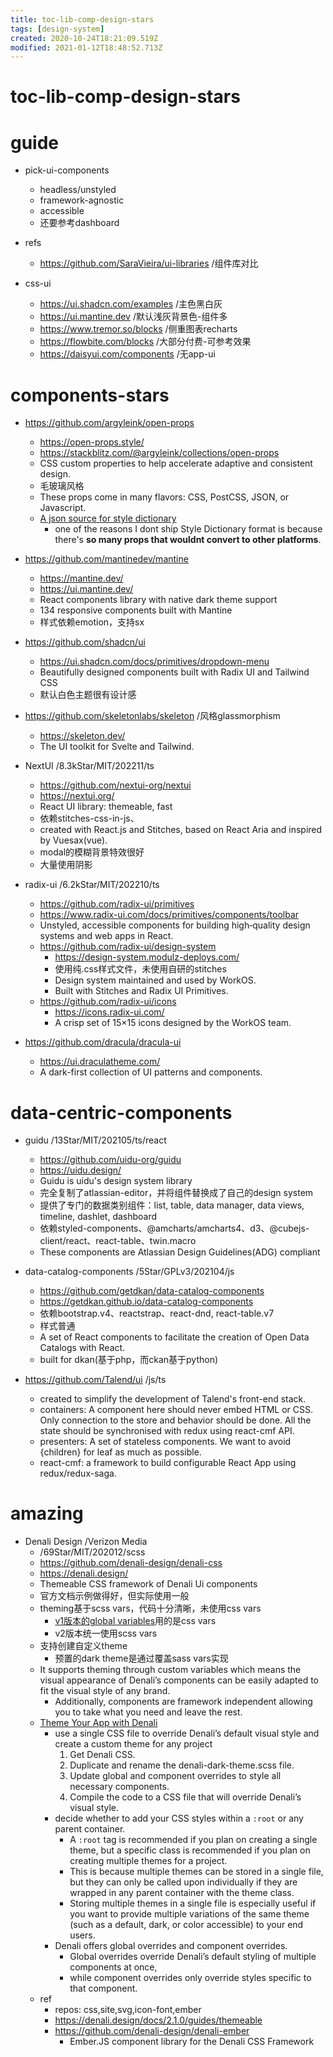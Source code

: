 ```yaml
---
title: toc-lib-comp-design-stars
tags: [design-system]
created: 2020-10-24T18:21:09.519Z
modified: 2021-01-12T18:48:52.713Z
---
```


# toc-lib-comp-design-stars

# guide

- pick-ui-components
  - headless/unstyled
  - framework-agnostic
  - accessible
  - 还要参考dashboard

- refs
  - https://github.com/SaraVieira/ui-libraries /组件库对比

- css-ui
  - https://ui.shadcn.com/examples /主色黑白灰
  - https://ui.mantine.dev /默认浅灰背景色-组件多
  - https://www.tremor.so/blocks /侧重图表recharts
  - https://flowbite.com/blocks /大部分付费-可参考效果
  - https://daisyui.com/components /无app-ui
# components-stars
- https://github.com/argyleink/open-props
  - https://open-props.style/
  - https://stackblitz.com/@argyleink/collections/open-props
  - CSS custom properties to help accelerate adaptive and consistent design.
  - 毛玻璃风格
  - These props come in many flavors: CSS, PostCSS, JSON, or Javascript.
  - [A json source for style dictionary](https://github.com/argyleink/open-props/issues/288)
    - one of the reasons I dont ship Style Dictionary format is because there's **so many props that wouldnt convert to other platforms**. 

- https://github.com/mantinedev/mantine
  - https://mantine.dev/
  - https://ui.mantine.dev/
  - React components library with native dark theme support
  - 134 responsive components built with Mantine
  - 样式依赖emotion，支持sx

- https://github.com/shadcn/ui
  - https://ui.shadcn.com/docs/primitives/dropdown-menu
  - Beautifully designed components built with Radix UI and Tailwind CSS
  - 默认白色主题很有设计感

- https://github.com/skeletonlabs/skeleton /风格glassmorphism
  - https://skeleton.dev/
  - The UI toolkit for Svelte and Tailwind.

- NextUI /8.3kStar/MIT/202211/ts
  - https://github.com/nextui-org/nextui
  - https://nextui.org/
  - React UI library: themeable, fast
  - 依赖stitches-css-in-js、
  - created with React.js and Stitches, based on React Aria and inspired by Vuesax(vue).
  - modal的模糊背景特效很好
  - 大量使用阴影

- radix-ui /6.2kStar/MIT/202210/ts
  - https://github.com/radix-ui/primitives
  - https://www.radix-ui.com/docs/primitives/components/toolbar
  - Unstyled, accessible components for building high‑quality design systems and web apps in React.
  - https://github.com/radix-ui/design-system
    - https://design-system.modulz-deploys.com/
    - 使用纯.css样式文件，未使用自研的stitches
    - Design system maintained and used by WorkOS.
    - Built with Stitches and Radix UI Primitives.
  - https://github.com/radix-ui/icons
    - https://icons.radix-ui.com/
    - A crisp set of 15×15 icons designed by the WorkOS team.

- https://github.com/dracula/dracula-ui
  - https://ui.draculatheme.com/
  - A dark-first collection of UI patterns and components.
# data-centric-components
- guidu /13Star/MIT/202105/ts/react
  - https://github.com/uidu-org/guidu
  - https://uidu.design/
  - Guidu is uidu's design system library
  - 完全复制了atlassian-editor，并将组件替换成了自己的design system
  - 提供了专门的数据类别组件：list, table, data manager, data views, timeline, dashlet, dashboard
  - 依赖styled-components、@amcharts/amcharts4、d3、@cubejs-client/react、react-table、twin.macro
  - These components are Atlassian Design Guidelines(ADG) compliant

- data-catalog-components /5Star/GPLv3/202104/js
  - https://github.com/getdkan/data-catalog-components
  - https://getdkan.github.io/data-catalog-components
  - 依赖bootstrap.v4、reactstrap、react-dnd, react-table.v7
  - 样式普通
  - A set of React components to facilitate the creation of Open Data Catalogs with React.
  - built for dkan(基于php，而ckan基于python)

- https://github.com/Talend/ui /js/ts
  - created to simplify the development of Talend's front-end stack.
  - containers: A component here should never embed HTML or CSS. Only connection to the store and behavior should be done. All the state should be synchronised with redux using react-cmf API.
  - presenters: A set of stateless components. We want to avoid {children} for leaf as much as possible. 
  - react-cmf: a framework to build configurable React App using redux/redux-saga.
# amazing
- Denali Design /Verizon Media
  - /69Star/MIT/202012/scss
  - https://github.com/denali-design/denali-css
  - https://denali.design/
  - Themeable CSS framework of Denali Ui components
  - 官方文档示例做得好，但实际使用一般
  - theming基于scss vars，代码十分清晰，未使用css vars
    - [v1版本的global variables](https://denali.design/docs/1.0.3/guides/global-variables)用的是css vars
    - v2版本统一使用scss vars
  - 支持创建自定义theme
    - 预置的dark theme是通过覆盖sass vars实现
  - It supports theming through custom variables which means the visual appearance of Denali’s components can be easily adapted to fit the visual style of any brand. 
    - Additionally, components are framework independent allowing you to take what you need and leave the rest.
  - [Theme Your App with Denali](https://denali.design/docs/2.1.0/guides/themeable)
    - use a single CSS file to override Denali’s default visual style and create a custom theme for any project
      1. Get Denali CSS.
      2. Duplicate and rename the denali-dark-theme.scss file.
      3. Update global and component overrides to style all necessary components.
      4. Compile the code to a CSS file that will override Denali’s visual style.
    - decide whether to add your CSS styles within a `:root` or any parent container. 
      - A `:root` tag is recommended if you plan on creating a single theme, but a specific class is recommended if you plan on creating multiple themes for a project.
      - This is because multiple themes can be stored in a single file, but they can only be called upon individually if they are wrapped in any parent container with the theme class. 
      - Storing multiple themes in a single file is especially useful if you want to provide multiple variations of the same theme (such as a default, dark, or color accessible) to your end users.
    - Denali offers global overrides and component overrides. 
      - Global overrides override Denali’s default styling of multiple components at once, 
      - while component overrides only override styles specific to that component. 
  - ref
    - repos: css,site,svg,icon-font,ember
    - https://denali.design/docs/2.1.0/guides/themeable
    - https://github.com/denali-design/denali-ember
      - Ember.JS component library for the Denali CSS Framework
